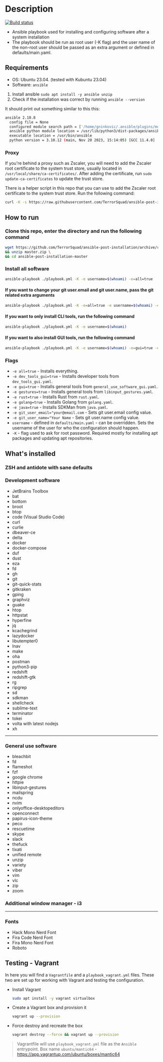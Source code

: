 # Description

[![Build status](https://github.com/TerrorSquad/ansible-post-installation/actions/workflows/build.yml/badge.svg)](https://github.com/TerrorSquad/ansible-post-installation/actions/workflows/build.yml)

- Ansible playbook used for installing and configuring software after a system installation
- The playbook should be run as root user (-K flag) and the user name of the non-root user should be passed as an extra argument or defined in defaults/main.yaml.

## Requirements

- OS: Ubuntu 23.04. (tested with Kubuntu 23.04)
- Software: `ansible`

1. Install ansible
  `sudo apt install -y ansible unzip`
2. Check if the installation was correct by running
  `ansible --version`

It should print out something similar to this this:

```bash
ansible 2.10.8
  config file = None
  configured module search path = ['/home/gninkovic/.ansible/plugins/modules', '/usr/share/ansible/plugins/modules']
  ansible python module location = /usr/lib/python3/dist-packages/ansible
  executable location = /usr/bin/ansible
  python version = 3.10.12 (main, Nov 20 2023, 15:14:05) [GCC 11.4.0]
```

### Proxy

If you're behind a proxy such as Zscaler, you will need to add the Zscaler root certificate to the system trust store, usually located in `/usr/local/share/ca-certificates/`. After adding the certificate, run `sudo update-ca-certificates` to update the trust store.

There is a helper script in this repo that you can use to add the Zscaler root certificate to the system trust store. Run the following command:

```bash
curl -K -s https://raw.githubusercontent.com/TerrorSquad/ansible-post-installation/master/add_zscaler_root_cert.sh | bash
```

## How to run

### Clone this repo, enter the directory and run the following command

```bash
wget https://github.com/TerrorSquad/ansible-post-installation/archive/refs/heads/master.zip \
&& unzip master.zip \
&& cd ansible-post-installation-master
```

### Install all software

```bash
ansible-playbook ./playbook.yml -K -e username=$(whoami) -e=all=true
```

#### If you want to change your git user.email and git user.name, pass the git related extra arguments

```bash
ansible-playbook ./playbook.yml -K -e=all=true -e username=$(whoami) -e "git_user_email='your@email.com'" -e "git_user_name='Your Name'"
```

#### If you want to only install CLI tools, run the following command

```bash
ansible-playbook ./playbook.yml -K -e username=$(whoami)
```

#### If you want to also install GUI tools, run the following command

```bash
ansible-playbook ./playbook.yml -K -e username=$(whoami) -e=gui=true -e=dev_tools_gui=true
```

### Flags

- `-e all=true` - Installs everything.
- `-e dev_tools_gui=true` - Installs developer tools from `dev_tools_gui.yaml`.
- `-e gui=true` - Installs general tools from `general_use_software_gui.yaml`.
- `-e gestures=true` - Installs general tools from `libinput_gestures.yaml`.
- `-e rust=true` - Installs Rust from `rust.yaml`.
- `-e golang=true` - Installs Golang from `golang.yaml`.
- `-e java=true` - Installs SDKMan from `java.yaml`.
- `-e git_user_email="your@email.com` - Sets git user.email config value.
- `-e git_user_name="Your Name` - Sets git user.name config value.
- `username` - defined in `defaults/main.yaml` - can be overridden. Sets the username of the user for who the configuration should happen.
- `-K` - flag used to ask for root password. Required mostly for installing apt packages and updating apt repositories.

## What's installed

### ZSH and antidote with sane defaults

### Development software

- JetBrains Toolbox
- bat
- bottom
- broot
- btop
- code (Visual Studio Code)
- curl
- curlie
- dbeaver-ce
- delta
- docker
- docker-compose
- duf
- dust
- eza
- fd
- gh
- git
- git-quick-stats
- gitkraken
- gping
- graphviz
- guake
- htop
- httpstat
- hyperfine
- jq
- kcachegrind
- lazydocker
- libutempter0
- lnav
- make
- oha
- postman
- python3-pip
- redshift
- redshift-gtk
- rg
- ripgrep
- sd
- sdkman
- shellcheck
- sublime-text
- terminator
- tokei
- volta with latest nodejs
- xh

---

### General use software

- bleachbit
- fd
- flameshot
- fzf
- google chrome
- httpie
- libinput-gestures
- mailspring
- ncdu
- nvim
- onlyoffice-desktopeditors
- openconnect
- papirus-icon-theme
- peco
- rescuetime
- skype
- slack
- thefuck
- tixati
- unified remote
- unzip
- variety
- viber
- vim
- vlc
- zip
- zoom

### Additional window manager - i3

---

### Fonts

- Hack Mono Nerd Font
- Fira Code Nerd Font
- Fira Mono Nerd Font
- Roboto

## Testing - Vagrant

In here you will find a `Vagrantfile` and a `playbook_vagrant.yml` files. These two are set up for working with Vagrant and testing the configuration.

- Install Vagrant

  ```bash
  sudo apt install -y vagrant virtualbox
  ```

- Create a Vagrant box and provision it

  ```bash
  vagrant up --provision
  ```

- Force destroy and recreate the box

  ```bash
  vagrant destroy --force && vagrant up --provision
  ```

> Vagrantfile will use `playbook_vagrant.yml` file as the `Ansible` entrypoint.
> Box name `ubuntu/mantic64` - <https://app.vagrantup.com/ubuntu/boxes/mantic64>

